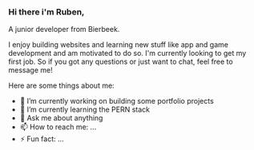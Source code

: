 ### Hi there i'm Ruben,
A junior developer from Bierbeek. 

I enjoy building websites and learning new stuff like app and game development and am motivated to do so.
I'm currently looking to get my first job. So if you got any questions or just want to chat, feel free to message me!

Here are some things about me:

- 🔭 I’m currently working on building some portfolio projects
- 🌱 I’m currently learning the PERN stack
- 💬 Ask me about anything
- 📫 How to reach me: ...
- ⚡ Fun fact: ...

<img align="right" />
